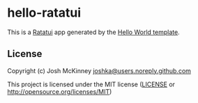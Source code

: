 # hello-ratatui

This is a [Ratatui] app generated by the [Hello World template].

[Ratatui]: https://ratatui.rs
[Hello World Template]: https://github.com/ratatui/templates/tree/main/hello-world

## License

Copyright (c) Josh McKinney <joshka@users.noreply.github.com>

This project is licensed under the MIT license ([LICENSE] or <http://opensource.org/licenses/MIT>)

[LICENSE]: ./LICENSE
